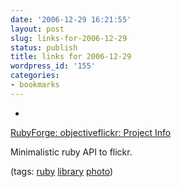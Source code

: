 ```yaml
---
date: '2006-12-29 16:21:55'
layout: post
slug: links-for-2006-12-29
status: publish
title: links for 2006-12-29
wordpress_id: '155'
categories:
- bookmarks
---
```



	
  *
		

[RubyForge: objectiveflickr: Project Info](http://rubyforge.org/projects/objectiveflickr)


		

Minimalistic ruby API to flickr.


		

(tags: [ruby](http://del.icio.us/eob/ruby) [library](http://del.icio.us/eob/library) [photo](http://del.icio.us/eob/photo))


	



